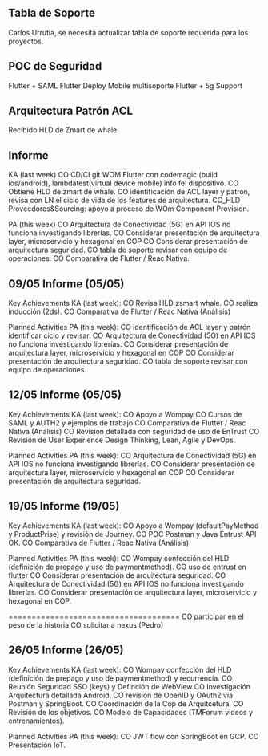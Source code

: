 ## Tabla de Soporte
Carlos Urrutia, se necesita actualizar tabla de soporte requerida para los proyectos.

## POC de Seguridad
Flutter + SAML
Flutter Deploy Mobile multisoporte
Flutter + 5g Support

## Arquitectura Patrón ACL
Recibido HLD de Zmart de whale


## Informe  
KA (last week)
CO CD/CI git WOM Flutter con codemagic (build ios/android), lambdatest(virtual device mobile) info fel dispositivo.
CO Obtiene HLD de zmart de whale.
CO identificación de ACL layer y patrón, revisa con LN el ciclo de vida de los features de arquitectura.
CO_HLD Proveedores&Sourcing: apoyo a proceso de WOm Component Provision.

PA (this week)
CO Arquitectura de Conectividad (5G) en API IOS no funciona investigando librerías.
CO Considerar presentación de arquitectura layer, microservicio y hexagonal en COP
CO Considerar presentación de arquitectura seguridad.
CO tabla de soporte revisar con equipo de operaciones.
CO Comparativa de Flutter / Reac Nativa.

## 09/05 Informe (05/05)
Key Achievements KA (last week):
CO Revisa HLD zsmart whale.
CO realiza inducción (2ds).
CO Comparativa de Flutter / Reac Nativa (Análisis)

Planned Activities PA (this week):
CO identificación de ACL layer y patrón identificar ciclo y revisar.
CO Arquitectura de Conectividad (5G) en API IOS no funciona investigando librerías.
CO Considerar presentación de arquitectura layer, microservicio y hexagonal en COP
CO Considerar presentación de arquitectura seguridad.
CO tabla de soporte revisar con equipo de operaciones.

## 12/05 Informe (05/05)
Key Achievements KA (last week):
CO Apoyo a Wompay
CO Cursos de SAML y AUTH2 y ejemplos de trabajo 
CO Comparativa de Flutter / Reac Nativa (Análisis)
CO Revisión detallada con seguridad de uso de EnTrust
CO Revisión de User Experience Design Thinking, Lean, Agile y DevOps.

Planned Activities PA (this week):
CO Arquitectura de Conectividad (5G) en API IOS no funciona investigando librerías.
CO Considerar presentación de arquitectura layer, microservicio y hexagonal en COP
CO Considerar presentación de arquitectura seguridad.


## 19/05 Informe (19/05)
Key Achievements KA (last week):
CO Apoyo a Wompay (defaultPayMethod y  ProductPrise) y revisión de Journey.
CO POC Postman y Java Entrust API OK.
CO Comparativa de Flutter / Reac Nativa (Análisis).

Planned Activities PA (this week):
CO Wompay confección del HLD (definición de prepago y uso de paymentmethod).
CO uso de entrust en flutter
CO Considerar presentación de arquitectura seguridad.
CO Arquitectura de Conectividad (5G) en API IOS no funciona investigando librerías.
CO Considerar presentación de arquitectura layer, microservicio y hexagonal en COP.

=====================================
CO participar en el peso de la historia
CO solicitar a nexus (Pedro)

## 26/05 Informe (26/05)
Key Achievements KA (last week):
CO Wompay confección del HLD (definición de prepago y uso de paymentmethod) y recurrencia.
CO Reunión Seguridad SSO (keys) y Definción de WebView
CO Investigación Arquitectura detallada Android.
CO revisión de OpenID y OAuth2 vía Postman y SpringBoot.
CO Coordinación de la Cop de Arquitcetura.
CO Revisión de los objetivos.
CO Modelo de Capacidades (TMForum videos y entrenamientos).

Planned Activities PA (this week):
CO JWT flow con SpringBoot en GCP.
CO Presentación IoT.